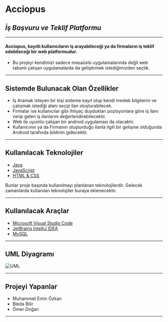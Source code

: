 # Acciopus
## _İş Başvuru ve Teklif Platformu_
------





#### Acciopus, kayıtlı kullanıcıların iş arayabileceği ya da firmaların iş teklif edebileceği bir web platformudur.

- Bu projeyi kendimizi sadece masaüstü uygulamalarında değil web tabanlı çalışan uygulamalarda da geliştirmek istediğimizden seçtik. 


------


## Sistemde Bulunacak Olan Özellikler

- İş Aramak isteyen bir kişi sisteme kayıt olup kendi meslek bilgilerini ve çalışmak istediği alanı seçip ilan oluşturabilecek.
- Firmalar ise kullanıcılar gibi ihtiyaç duydukları pozisyonlara göre iş ilanı verip gelen iş ilanlarını değerlendirebilecektir.
- Web ile uyumlu çalışan bir android uygulaması da olacaktır.
- Kullanıcının ya da Firmanın oluşturduğu ilanla ilgili bir gelişme olduğunda Android tarafında bildirim gidecektir.

-------



## Kullanılacak Teknolojiler

- [Java](https://www.java.com/tr/ "Java")
- [JavaScript](https://www.javascript.com/ "JavaScript") 
- [HTML & CSS](https://html.com/ "HTML & CSS")

Bunlar proje başında kullanılmayı planlanan teknolojilerdir. Gelecek zamanlarda kullanılan teknolojiler buraya eklenecektir.

------

## Kullanılacak Araçlar

- [Microsoft Visual Studio Code](https://code.visualstudio.com/ "Microsoft Visual Studio Code")
- [JetBrains IntelliJ IDEA](https://www.jetbrains.com/idea/ "JetBrains IntelliJ IDEA")
- [MySQL](https://www.mysql.com/ "MySQL")


----
## UML Diyagramı

![UML](https://i.hizliresim.com/s5wwcr5.PNG "UML Diyagramı")

-----

## Projeyi Yapanlar

- Muhammet Emin Özkan
- Bleda Bilir
- Ömer Doğan

-----